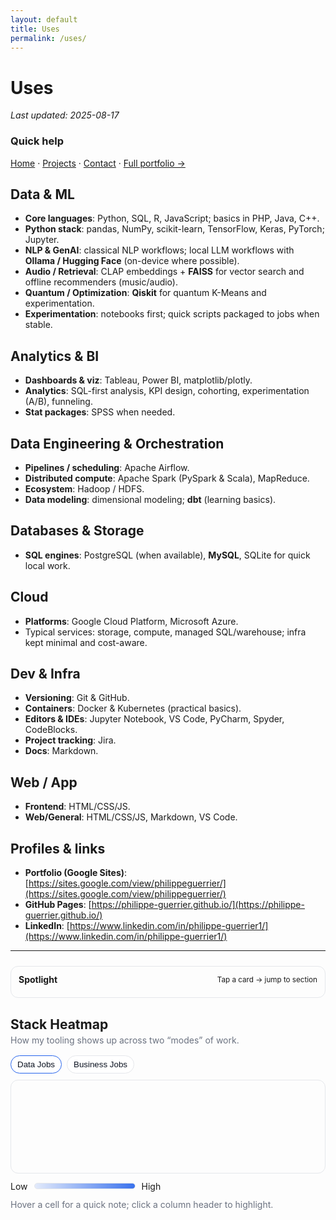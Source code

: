 ```yaml
---
layout: default
title: Uses
permalink: /uses/
---
```


# Uses
_Last updated: 2025-08-17_

### Quick help
[Home](/) · [Projects](/projects/) · [Contact](/contact/) · [Full portfolio →](https://sites.google.com/view/philippeguerrier/home)


## Data & ML
- **Core languages**: Python, SQL, R, JavaScript; basics in PHP, Java, C++.
- **Python stack**: pandas, NumPy, scikit-learn, TensorFlow, Keras, PyTorch; Jupyter.
- **NLP & GenAI**: classical NLP workflows; local LLM workflows with **Ollama / Hugging Face** (on-device where possible).
- **Audio / Retrieval**: CLAP embeddings + **FAISS** for vector search and offline recommenders (music/audio).
- **Quantum / Optimization**: **Qiskit** for quantum K-Means and experimentation.
- **Experimentation**: notebooks first; quick scripts packaged to jobs when stable.

## Analytics & BI
- **Dashboards & viz**: Tableau, Power BI, matplotlib/plotly.
- **Analytics**: SQL-first analysis, KPI design, cohorting, experimentation (A/B), funneling.
- **Stat packages**: SPSS when needed.

## Data Engineering & Orchestration
- **Pipelines / scheduling**: Apache Airflow.
- **Distributed compute**: Apache Spark (PySpark & Scala), MapReduce.
- **Ecosystem**: Hadoop / HDFS.
- **Data modeling**: dimensional modeling; **dbt** (learning basics).

## Databases & Storage
- **SQL engines**: PostgreSQL (when available), **MySQL**, SQLite for quick local work.

## Cloud
- **Platforms**: Google Cloud Platform, Microsoft Azure.
- Typical services: storage, compute, managed SQL/warehouse; infra kept minimal and cost-aware.

## Dev & Infra
- **Versioning**: Git & GitHub.
- **Containers**: Docker & Kubernetes (practical basics).
- **Editors & IDEs**: Jupyter Notebook, VS Code, PyCharm, Spyder, CodeBlocks.
- **Project tracking**: Jira.
- **Docs**: Markdown.

## Web / App
- **Frontend**: HTML/CSS/JS.
- **Web/General**: HTML/CSS/JS, Markdown, VS Code.

## Profiles & links
- **Portfolio (Google Sites)**: [https://sites.google.com/view/philippeguerrier/](https://sites.google.com/view/philippeguerrier/)
- **GitHub Pages**: [https://philippe-guerrier.github.io/](https://philippe-guerrier.github.io/)
- **LinkedIn**: [https://www.linkedin.com/in/philippe-guerrier1/](https://www.linkedin.com/in/philippe-guerrier1/)

---

<!-- ===== Spotlight 2.0 (Focus Meter + Quick Jump) ===== -->
<section class="spotlight2">
  <div class="sp-head">
    <strong>Spotlight</strong>
    <small>Tap a card → jump to section</small>
  </div>
  <div class="sp-row" id="spRow"></div>
</section>

<style>
/* ---------- Spotlight 2.0 ---------- */
.spotlight2{margin:24px 0 12px; padding:12px; border:1px solid var(--bd,#e5e7eb); border-radius:12px}
html[data-theme="dark"] .spotlight2{border-color:#1f2937}
.sp-head{display:flex;justify-content:space-between;align-items:center;margin-bottom:8px}
.sp-row{display:grid;grid-template-columns:repeat(auto-fit,minmax(180px,1fr));gap:10px}
.sp-card{border:1px solid var(--bd,#e5e7eb);border-radius:12px;padding:10px;cursor:pointer;text-decoration:none;color:inherit;background:var(--bg,#fff);transition:transform .12s ease,border-color .12s ease}
.sp-card:hover{transform:translateY(-1px);border-color:var(--ac,#2563eb)}
.sp-top{display:flex;align-items:center;gap:8px;margin-bottom:6px}
.sp-meter{flex:1;height:6px;border-radius:999px;background:linear-gradient(90deg,#e5e7eb, #cbd5e1)}
html[data-theme="dark"] .sp-card{background:#0f172a;border-color:#1f2937}
html[data-theme="dark"] .sp-meter{background:linear-gradient(90deg,#1f2937,#374151)}
.sp-meter > i{display:block;height:6px;border-radius:999px;background:var(--ac,#2563eb);width:40%}
html[data-theme="dark"] .sp-meter > i{background:#60a5fa}
.sp-links{display:flex;flex-wrap:wrap;gap:6px;margin-top:6px}
.sp-links .chip{font-size:.85rem;border:1px solid var(--bd,#e5e7eb);padding:3px 8px;border-radius:999px;opacity:.9}
</style>

<script>
/* ---------- Spotlight data (edit scores 1–5 and link chips) ---------- */
const SPOTLIGHT = [
  { id:'data--ml',       title:'Data & ML',                  score:5, links:['Python','pandas','scikit-learn','TensorFlow','PyTorch','FAISS','CLAP'] },
  { id:'analytics--bi',  title:'Analytics & BI',             score:4, links:['SQL','Tableau','Power BI','A/B','Cohorts'] },
  { id:'data-eng--orch', title:'Data Eng & Orchestration',   score:4, links:['Airflow','Spark','Hadoop','dbt (basic)'] },
  { id:'db--storage',    title:'Databases & Storage',        score:3, links:['PostgreSQL','MySQL','SQLite'] },
  { id:'cloud',          title:'Cloud',                      score:3, links:['GCP','Azure'] },
  { id:'dev--infra',     title:'Dev & Infra',                score:3, links:['Git','Docker','Kubernetes (basics)'] },
  { id:'web--app',       title:'Web / App',                  score:3, links:['HTML','CSS','JS'] },
  { id:'projects',       title:'Representative projects',    score:4, links:['PulseFlow AI','Scrape-LLM','Sentiment Dashboard'] },
];

(function spotlight(){
  const row = document.getElementById('spRow');
  if(!row) return;
  SPOTLIGHT.forEach(s=>{
    const a = document.createElement('a');
    a.className='sp-card';
    a.href = '#'+s.id; // jump to your existing sections if their ids match
    a.innerHTML = `
      <div class="sp-top"><span>${s.title}</span></div>
      <div class="sp-meter"><i style="width:${(s.score/5)*100}%"></i></div>
      <div class="sp-links">${(s.links||[]).map(t=>`<span class="chip">${t}</span>`).join('')}</div>`;
    row.appendChild(a);
  });
})();
</script>
<!-- ===== /Spotlight 2.0 ===== -->

<!-- ===== Stack Heatmap (taller header so labels have room) ===== -->
<section class="hm">
  <h2>Stack Heatmap</h2>
  <p>How my tooling shows up across two “modes” of work.</p>

  <div class="hm-tabs">
    <button data-mode="data" class="on" id="hmTabData">Data Jobs</button>
    <button data-mode="biz" id="hmTabBiz">Business Jobs</button>
  </div>

  <div class="hm-grid" id="hmGrid" aria-live="polite">
    <div class="row head" id="hmHead"></div>
    <div class="rows" id="hmBody"></div>
  </div>

  <div class="hm-legend">
    <span>Low</span><span class="bar"><i></i></span><span>High</span>
  </div>
  <p class="hm-tip">Hover a cell for a quick note; click a column header to highlight.</p>
</section>

<style>
/* ---- theme / layout vars ---- */
.hm{
  --cell:38px;              /* cell size */
  --gap:8px;                /* grid gap */
  --ycol:280px;             /* left text column width */
  --headH:120px;            /* header row HEIGHT (increase if you want more space) */
  --bd:#e5e7eb; --tx:#0b1220; --muted:#6b7280; --accent:#2563eb;
}
html[data-theme="dark"] .hm{ --bd:#1f2937; --tx:#e8eef7; --muted:#9aa4b5; --accent:#60a5fa; }

.hm h2{ margin-bottom:.25rem }
.hm p{ margin:.25rem 0 1rem; color:var(--muted) }

.hm-tabs{ display:flex; gap:8px; margin-bottom:10px }
.hm-tabs button{
  padding:6px 10px; border:1px solid var(--bd); border-radius:999px;
  background:#fff; cursor:pointer; color:var(--tx)
}
html[data-theme="dark"] .hm-tabs button{ background:#0f172a }
.hm-tabs .on{ border-color:var(--accent) }

/* ---- grid ---- */
.hm-grid{
  overflow:auto;
  border:1px solid var(--bd);
  border-radius:12px;
  padding:16px 12px 12px;     /* a bit more top padding */
  background:transparent;
}
.hm-grid .row{
  display:grid;
  gap:var(--gap);
  grid-template-columns: var(--ycol) repeat(var(--cols), var(--cell));
  align-items:center;
}

/* header row is taller so vertical labels fit comfortably */
.hm-grid .row.head{
  min-height:var(--headH);
  align-items:flex-end;       /* anchor labels toward the cells */
}

.hm-grid .cell{
  width:var(--cell); height:var(--cell);
  border-radius:10px;
  display:flex; align-items:center; justify-content:center;
  border:1px solid var(--bd); background:transparent; color:var(--tx);
  user-select:none;
}
.hm-grid .y{
  width:auto; justify-content:flex-start; padding:0 6px;
  border:none; background:transparent; font-weight:600;
}

/* vertical column headers — slightly smaller & centered */
.hm-grid .x{
  writing-mode:vertical-rl;
  transform:rotate(180deg);   /* keep upright */
  display:flex; align-items:center; justify-content:center;
  height:100%;
  font-size:.80rem;
  letter-spacing:.15px;
  padding:0;
  border:none; background:transparent;
}

/* column highlight */
.hm-grid[data-focus] .rows .cell[data-col],
.hm-grid[data-focus] .head .cell[data-col]{ opacity:.35 }
.hm-grid[data-focus] .rows .cell[data-col="F"],
.hm-grid[data-focus] .head .cell[data-col="F"]{ opacity:1 }

/* legend */
.hm-legend{ display:flex; align-items:center; gap:10px; margin:.75rem 0 }
.hm-legend .bar{ width:160px; height:8px; border-radius:999px; background:linear-gradient(90deg, rgba(37,99,235,.12), rgba(37,99,235,.9)); border:1px solid var(--bd) }
.hm-legend .bar i{ display:block; height:100%; border-radius:inherit }

@media (max-width: 800px){
  .hm{ --cell:34px; --ycol:230px; --headH:100px; }
}
</style>

<script>
(function(){
  const grid  = document.getElementById('hmGrid');
  const head  = document.getElementById('hmHead');
  const body  = document.getElementById('hmBody');
  const tabData = document.getElementById('hmTabData');
  const tabBiz  = document.getElementById('hmTabBiz');

  const HM_TOOLS = [
    { full:'Python' }, { full:'SQL' }, { full:'Airflow' }, { full:'Spark' },
    { full:'ML (TF/PT)' }, { full:'FAISS' }, { full:'Tableau/BI' }, { full:'dbt' },
    { full:'Ollama' }, { full:'Business Strategy' }, { full:'Business Acumen' }, { full:'Storytelling' }
  ];

  const ROWS = [
    'KPI / metrics',
    'Funnel / Cohorts',
    'Forecast / Planning',
    'Growth Experiments',
    'Decks / Narratives',
    'Ops Intelligence',
  ];

  const MAT_DATA = [
    [4,5,3,2,4,3,1,1,4,2,3,3],
    [4,5,2,2,4,3,2,1,5,2,3,3],
    [3,4,2,2,4,2,2,1,4,1,2,2],
    [4,5,2,1,4,2,1,1,3,2,3,3],
    [3,4,1,1,3,1,2,2,4,0,3,5],
    [4,5,2,1,3,1,1,1,2,2,2,2],
  ];
  const MAT_BIZ = [
    [3,5,1,0,2,0,4,2,4,5,5,4],
    [3,5,1,0,2,0,4,2,4,5,5,4],
    [2,4,0,0,2,0,4,2,4,5,4,4],
    [2,4,0,0,1,0,3,2,4,5,5,4],
    [2,4,0,0,1,0,4,3,4,4,5,5],
    [2,5,0,0,1,0,3,2,4,4,4,3],
  ];

  const fill = v => `rgba(37,99,235,${Math.max(0.12, v/5)})`;

  function render(rows, matrix){
    grid.style.setProperty('--cols', HM_TOOLS.length);

    head.className = 'row head';
    head.innerHTML = `<div class="cell y"></div>` + HM_TOOLS.map((t,i)=>`
      <div class="cell x" data-col="${i+1}" title="${t.full}">${t.full}</div>
    `).join('');

    body.innerHTML = rows.map((r,ri)=>`
      <div class="row">
        <div class="cell y">${r}</div>
        ${HM_TOOLS.map((t,ci)=>{
          const v = matrix[ri]?.[ci] ?? 0;
          const note = `${r} × ${t.full}: level ${v}`;
          return `<div class="cell" data-col="${ci+1}" title="${note}" style="background:${v?fill(v):'transparent'}"></div>`;
        }).join('')}
      </div>
    `).join('');

    head.querySelectorAll('.x').forEach(el=>{
      el.addEventListener('click', ()=>{
        const col = el.getAttribute('data-col');
        if (grid.dataset.focus && grid.dataset.focus === col) {
          delete grid.dataset.focus;
          head.querySelectorAll('.x').forEach(x=>x.removeAttribute('data-col-focus'));
        } else {
          grid.dataset.focus = col;
          head.querySelectorAll('.x').forEach(x=>x.removeAttribute('data-col-focus'));
          el.setAttribute('data-col-focus','');
        }
        body.querySelectorAll('.cell[data-col]').forEach(c=>{
          c.setAttribute('data-col', c.getAttribute('data-col').replace('F',''));
          if (c.getAttribute('data-col') === col) c.setAttribute('data-col','F');
        });
        head.querySelectorAll('.x').forEach(c=>{
          c.setAttribute('data-col', c.getAttribute('data-col').replace('F',''));
          if (c.getAttribute('data-col') === col) c.setAttribute('data-col','F');
        });
      });
    });
  }

  function setMode(m){
    if (m === 'data'){ tabData.classList.add('on'); tabBiz.classList.remove('on'); render(ROWS, MAT_DATA); }
    else { tabBiz.classList.add('on'); tabData.classList.remove('on'); render(ROWS, MAT_BIZ); }
  }

  tabData.addEventListener('click', ()=>setMode('data'));
  tabBiz .addEventListener('click', ()=>setMode('biz'));
  setMode('data');
})();
</script>
<!-- ===== /Stack Heatmap ===== -->



